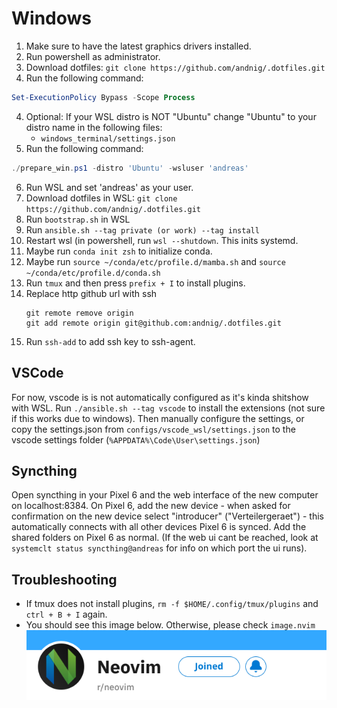 # Windows

1. Make sure to have the latest graphics drivers installed.
1. Run powershell as administrator.
2. Download dotfiles: `git clone https://github.com/andnig/.dotfiles.git`
3. Run the following command:
```powershell
Set-ExecutionPolicy Bypass -Scope Process
```
4. Optional: If your WSL distro is NOT "Ubuntu" change "Ubuntu" to your distro name in the following
    files:
    - `windows_terminal/settings.json`
5. Run the following command:
```powershell
./prepare_win.ps1 -distro 'Ubuntu' -wsluser 'andreas'
```
6. Run WSL and set 'andreas' as your user.
7. Download dotfiles in WSL: `git clone https://github.com/andnig/.dotfiles.git`
8. Run `bootstrap.sh` in WSL
9. Run `ansible.sh --tag private (or work) --tag install`
10. Restart wsl (in powershell, run `wsl --shutdown`. This inits systemd.
10. Maybe run `conda init zsh` to initialize conda.
11. Maybe run `source ~/conda/etc/profile.d/mamba.sh` and `source ~/conda/etc/profile.d/conda.sh`
12. Run `tmux` and then press `prefix + I` to install plugins.
13. Replace http github url with ssh
    ```
    git remote remove origin
    git add remote origin git@github.com:andnig/.dotfiles.git
    ```
14. Run `ssh-add` to add ssh key to ssh-agent.

## VSCode
For now, vscode is is not automatically configured as it's kinda shitshow with WSL.
Run `./ansible.sh --tag vscode` to install the extensions (not sure if this works due to windows).
Then manually configure the settings, or copy the settings.json from 
`configs/vscode_wsl/settings.json` to the vscode settings folder 
(`%APPDATA%\Code\User\settings.json`)

## Syncthing
Open syncthing in your Pixel 6 and the web interface of the new computer on localhost:8384. 
On Pixel 6, add the new device - when asked for confirmation on the new device select "introducer"
("Verteilergeraet") - this automatically connects with all other devices Pixel 6 is synced.
Add the shared folders on Pixel 6 as normal.
(If the web ui cant be reached, look at `systemclt status syncthing@andreas` for info on which
port the ui runs).

## Troubleshooting

- If tmux does not install plugins, `rm -f $HOME/.config/tmux/plugins` and `ctrl + B + I` again.
- You should see this image below. Otherwise, please check `image.nvim`
![image](./remote.png)


